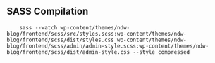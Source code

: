 ## SASS Compilation ##

        sass --watch wp-content/themes/ndw-blog/frontend/scss/src/styles.scss:wp-content/themes/ndw-blog/frontend/scss/dist/styles.css wp-content/themes/ndw-blog/frontend/scss/admin/admin-style.scss:wp-content/themes/ndw-blog/frontend/scss/dist/admin-style.css --style compressed